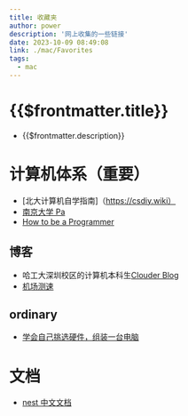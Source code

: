 ```yaml
---
title: 收藏夹
author: power
description: '网上收集的一些链接'
date: 2023-10-09 08:49:08
link: ./mac/Favorites
tags:
  - mac
---
```


# {{$frontmatter.title}}

- {{$frontmatter.description}}

# 计算机体系（重要）

- [北大计算机自学指南]（https://csdiy.wiki）
- [南京大学 Pa](https://nju-projectn.github.io/ics-pa-gitbook/ics2023/)
- [How to be a Programmer](https://braydie.gitbooks.io/how-to-be-a-programmer/content/zh/)

## 博客

- 哈工大深圳校区的计算机本科生[Clouder Blog](https://www.codein.icu/about/)
- [机场测速](https://www.duyaoss.com/archives/3/)

## ordinary

- [学会自己挑选硬件，组装一台电脑](https://zhuanlan.zhihu.com/p/406451515)

# 文档

- [nest 中文文档](https://juejin.cn/post/7293176193322237990)

